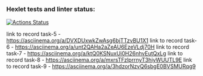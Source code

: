 ### Hexlet tests and linter status:

[![Actions Status](https://github.com/yappy05/frontend-project-44/actions/workflows/hexlet-check.yml/badge.svg)](https://github.com/yappy05/frontend-project-44/actions)

link to record task-5 - https://asciinema.org/a/DVXDUxwkZwAsg6bjTTzvBU1X1
link to record task-6 - https://asciinema.org/a/unt2QAHa2aZeAU6EzeVLdj70H
link to record task-7 - https://asciinema.org/a/ktQ0KSNuxUi0H26nhvEutQxLg
link to record task-8 - https://asciinema.org/a/mxrsTFzlprrnyT3hiyWUUTL9E
link to record task-9 - https://asciinema.org/a/3hdzorNzvQ6sbgE0BVSMURqg9
